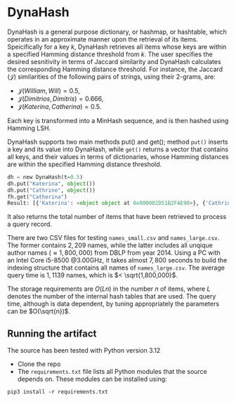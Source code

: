 # DynaHash
DynaHash is a general purpose dictionary, or hashmap, or hashtable, which operates in an approximate manner upon the retrieval of its items. 
Speicifically for a key $k$, DynaHash retrieves all items whose keys are within a specified Hamming distance threshold from $k$. 
Τhe user specifies the desired sesnitivity in terms of Jaccard similarity and DynaHash calculates the corresponding Hamming distance threshold. 
For instance, the Jaccard $(\mathcal{J})$ similarities of the following pairs of strings, using their 2-grams, are: 
- $\mathcal{J}(\textit{William}, \textit{Will}) = 0.5$,  
- $\mathcal{J}(\textit{Dimitrios}, \textit{Dimitris}) = 0.666$,  
- $\mathcal{J}(\textit{Katerina}, \textit{Catherina}) = 0.5$.  

Each key is transformed into a MinHash sequence, and is then hashed using Hamming LSH.

DynaHash supports two main methods put() and get(); method `put()` inserts a key and its value into DynaHash, while `get()` returns a vector that contains all keys, and their values in terms of dictionaries, whose Hamming distances are within the specified Hamming distance threshold. 

```python
dh = new DynaHash(t=0.5)
dh.put("Katerina", object())
dh.put("Cathrine", object())
fh.get("Catherina")
Result: [{'Katerina': <object object at 0x000002D51B2FAE90>}, {'Cathrine': <object object at 0x000002D51B2FB7D0>}], 2
```
It also returns the total number of items that have been retrieved to process a query record.

There are two CSV files for testing `names_small.csv` and `names_large.csv`. The former contains $2,209$ names, while the latter includes all unqique author names ($\approx 1,800,000$) from DBLP from year 2014.
Using a PC with an Intel Core i5-8500 @3.00GHz, it takes almost $7,800$ seconds to build the indexing structure that contains all names of `names_large.csv`. The average query time is $1,1139$ names, which is $< \sqrt{1,800,000}$.

The storage requirements are $O(Ln)$ in the number $n$ of items, where $L$ denotes the number of the internal hash tables that are used.
The query time, although is data dependent, by tuning appropriately the parameters can be $O(\sqrt{n})$.



## Running the artifact
The source has been tested with Python version 3.12
- Clone the repo
- The `requirements.txt` file lists all Python modules that the source depends on. These modules can be installed using:
 ```
pip3 install -r requirements.txt
```
